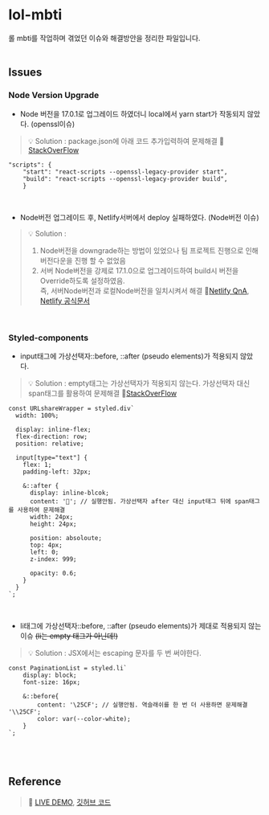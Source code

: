 # lol-mbti
롤 mbti를 작업하며 겪었던 이슈와 해결방안을 정리한 파일입니다. <br/><br/>

## Issues
### Node Version Upgrade
- Node 버전을 17.0.1로 업그레이드 하였더니 local에서 yarn start가 작동되지 않았다. (openssl이슈)<br/>

> 💡 Solution : package.json에 아래 코드 추가입력하여 문제해결 🔗 [StackOverFlow](https://stackoverflow.com/questions/69665222/node-17-0-1-causes-some-error-digital-envelope-routinesunsupported)
```
"scripts": {
    "start": "react-scripts --openssl-legacy-provider start",
    "build": "react-scripts --openssl-legacy-provider build",
    }
``` 
<br/>

- Node버전 업그레이드 후, Netlify서버에서 deploy 실패하였다. (Node버전 이슈)<br/>


> 💡 Solution :
> 1) Node버전을 downgrade하는 방법이 있었으나 팀 프로젝트 진행으로 인해 버전다운을 진행 할 수 없었음 <br/>
> 2) 서버 Node버전을 강제로 17.1.0으로 업그레이드하여 build시 버전을 Override하도록 설정하였음. <br/>즉, 서버Node버전과 로컬Node버전을 일치시켜서 해결 🔗[Netlify QnA](https://answers.netlify.com/t/deploy-failed-build-script-returned-non-zero-exit-code-2/44263/2), [Netlify 공식문서](https://docs.netlify.com/configure-builds/manage-dependencies/#node-js-and-javascript)

<br/>

### Styled-components
- input태그에 가상선택자::before, ::after (pseudo elements)가 적용되지 않았다.
> 💡 Solution : empty태그는 가상선택자가 적용되지 않는다. 가상선택자 대신 span태그를 활용하여 문제해결 🔗[StackOverFlow](https://stackoverflow.com/questions/2587669/can-i-use-a-before-or-after-pseudo-element-on-an-input-field/4660434#4660434)
> 
```
const URLshareWrapper = styled.div`
  width: 100%;
  
  display: inline-flex;
  flex-direction: row;
  position: relative;
  
  input[type="text"] {
    flex: 1;
    padding-left: 32px;
  
    &::after {
      display: inline-blcok;
      content: '🔗'; // 실행안됨. 가상선택자 after 대신 input태그 뒤에 span태그를 사용하여 문제해결
      width: 24px;
      height: 24px;

      position: absoloute;
      top: 4px;
      left: 0;
      z-index: 999;

      opacity: 0.6;
    }
  }
`;
```

<br/>

- li태그에 가상선택자::before, ::after (pseudo elements)가 제대로 적용되지 않는 이슈 <strike>(li는 empty 태그가 아닌데!)</strike>
> 💡 Solution : JSX에서는 escaping 문자를 두 번 써야한다.

```
const PaginationList = styled.li`
    display: block;
    font-size: 16px;

    &::before{
        content: '\25CF'; // 실행안됨. 역슬래쉬를 한 번 더 사용하면 문제해결 '\\25CF';
        color: var(--color-white);
    }
`;
```


<br/><br/>
## Reference
> 🔗 [LIVE DEMO](https://mbtilol.netlify.app/), [깃허브 코드](https://github.com/sukyoungshin/lol-mbti)
